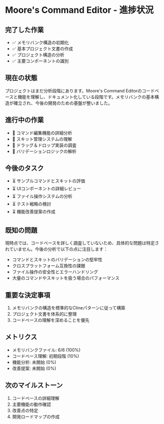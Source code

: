 # Moore's Command Editor - 進捗状況

## 完了した作業
- ✅ メモリバンク構造の初期化
- ✅ 基本プロジェクト文書の作成
- ✅ プロジェクト構造の分析
- ✅ 主要コンポーネントの識別

## 現在の状態
プロジェクトはまだ分析段階にあります。Moore's Command Editorのコードベースと機能を理解し、ドキュメント化している段階です。メモリバンクの基本構造が確立され、今後の開発のための基盤が整いました。

## 進行中の作業
- 🔄 コマンド編集機能の詳細分析
- 🔄 スキット管理システムの理解
- 🔄 ドラッグ＆ドロップ実装の調査
- 🔄 バリデーションロジックの解析

## 今後のタスク
- ⏳ サンプルコマンドとスキットの評価
- ⏳ UIコンポーネントの詳細レビュー
- ⏳ ファイル操作システムの分析
- ⏳ テスト戦略の検討
- ⏳ 機能改善提案の作成

## 既知の問題
現時点では、コードベースを詳しく調査していないため、具体的な問題は特定されていません。今後の分析で以下の点に注目します：

- コマンドとスキットのバリデーションの堅牢性
- クロスプラットフォーム互換性の課題
- ファイル操作の安全性とエラーハンドリング
- 大量のコマンドやスキットを扱う場合のパフォーマンス

## 重要な決定事項
1. メモリバンクの構造を標準的なClineパターンに従って構築
2. プロジェクト文書を体系的に整理
3. コードベースの理解を深めることを優先

## メトリクス
- メモリバンクファイル: 6/6 (100%)
- コードベース理解: 初期段階 (10%)
- 機能分析: 未開始 (0%)
- 改善提案: 未開始 (0%)

## 次のマイルストーン
1. コードベースの詳細理解
2. 主要機能の動作確認
3. 改善点の特定
4. 開発ロードマップの作成